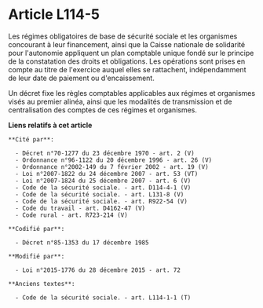 # Article L114-5

Les régimes obligatoires de base de sécurité sociale et les organismes concourant à leur financement, ainsi que la Caisse
nationale de solidarité pour l'autonomie appliquent un plan comptable unique fondé sur le principe de la constatation des
droits et obligations. Les opérations sont prises en compte au titre de l'exercice auquel elles se rattachent, indépendamment
de leur date de paiement ou d'encaissement.

Un décret fixe les règles comptables applicables aux régimes et organismes visés au premier alinéa, ainsi que les modalités
de transmission et de centralisation des comptes de ces régimes et organismes.

**Liens relatifs à cet article**

	**Cité par**:

	  - Décret n°70-1277 du 23 décembre 1970 - art. 2 (V)
	  - Ordonnance n°96-1122 du 20 décembre 1996 - art. 26 (V)
	  - Ordonnance n°2002-149 du 7 février 2002 - art. 19 (V)
	  - Loi n°2007-1822 du 24 décembre 2007 - art. 53 (VT)
	  - Loi n°2007-1824 du 25 décembre 2007 - art. 6 (V)
	  - Code de la sécurité sociale. - art. D114-4-1 (V)
	  - Code de la sécurité sociale. - art. L131-8 (V)
	  - Code de la sécurité sociale. - art. R922-54 (V)
	  - Code du travail - art. D4162-47 (V)
	  - Code rural - art. R723-214 (V)

	**Codifié par**:

	  - Décret n°85-1353 du 17 décembre 1985

	**Modifié par**:

	  - Loi n°2015-1776 du 28 décembre 2015 - art. 72

	**Anciens textes**:

	  - Code de la sécurité sociale. - art. L114-1-1 (T)
